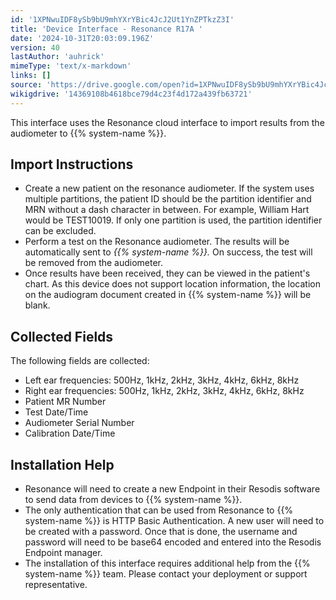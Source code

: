 ```yaml
---
id: '1XPNwuIDF8ySb9bU9mhYXrYBic4JcJ2Ut1YnZPTkzZ3I'
title: 'Device Interface - Resonance R17A '
date: '2024-10-31T20:03:09.196Z'
version: 40
lastAuthor: 'auhrick'
mimeType: 'text/x-markdown'
links: []
source: 'https://drive.google.com/open?id=1XPNwuIDF8ySb9bU9mhYXrYBic4JcJ2Ut1YnZPTkzZ3I'
wikigdrive: '14369108b4618bce79d4c23f4d172a439fb63721'
---
```

This interface uses the Resonance cloud interface to import results from the audiometer to {{% system-name %}}.

## Import Instructions

* Create a new patient on the resonance audiometer.  If the system uses multiple partitions, the patient ID should be the partition identifier and MRN without a dash character in between.  For example, William Hart would be TEST10019.  If only one partition is used, the partition identifier can be excluded.
* Perform a test on the Resonance audiometer.  The results will be automatically sent to <em>{{% system-name %}}.</em> On success, the test will be removed from the audiometer.
* Once results have been received, they can be viewed in the patient's chart. As this device does not support location information, the location on the audiogram document created in {{% system-name %}} will be blank.

## Collected Fields

The following fields are collected:

* Left ear frequencies: 500Hz, 1kHz, 2kHz, 3kHz, 4kHz, 6kHz, 8kHz
* Right ear frequencies: 500Hz, 1kHz, 2kHz, 3kHz, 4kHz, 6kHz, 8kHz
* Patient MR Number
* Test Date/Time
* Audiometer Serial Number
* Calibration Date/Time

## Installation Help

* Resonance will need to create a new Endpoint in their Resodis software to send data from devices to {{% system-name %}}.
* The only authentication that can be used from Resonance to {{% system-name %}} is HTTP Basic Authentication. A new user will need to be created with a password.  Once that is done, the username and password will need to be base64 encoded and entered into the Resodis Endpoint manager.
* The installation of this interface requires additional help from the {{% system-name %}} team. Please contact your deployment or support representative.
